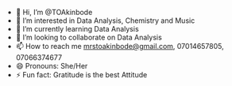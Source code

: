- 👋 Hi, I’m @TOAkinbode
- 👀 I’m interested in Data Analysis, Chemistry and Music
- 🌱 I’m currently learning Data Analysis
- 💞️ I’m looking to collaborate on Data Analysis 
- 📫 How to reach me mrstoakinbode@gmail.com, 07014657805, 07066374677
- 😄 Pronouns: She/Her
- ⚡ Fun fact: Gratitude is the best Attitude

<!---
TOAkinbode/TOAkinbode is a ✨ special ✨ repository because its `README.md` (this file) appears on your GitHub profile.
You can click the Preview link to take a look at your changes.
--->
